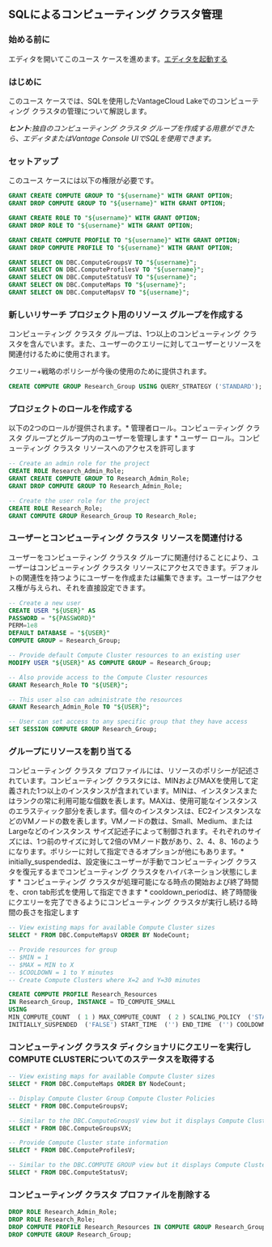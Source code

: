 ## SQLによるコンピューティング クラスタ管理

### 始める前に

エディタを開いてこのユース ケースを進めます。[エディタを起動する](#data=%7B%22navigateTo%22:%22editor%22%7D)

### はじめに

このユース ケースでは、SQLを使用したVantageCloud Lakeでのコンピューティング クラスタの管理について解説します。

***ヒント**:独自のコンピューティング クラスタ グループを作成する用意ができたら、エディタまたはVantage Console UIでSQLを使用できます。*

### セットアップ

このユース ケースには以下の権限が必要です。

```sql
GRANT CREATE COMPUTE GROUP TO "${username}" WITH GRANT OPTION;
GRANT DROP COMPUTE GROUP TO "${username}" WITH GRANT OPTION;

GRANT CREATE ROLE TO "${username}" WITH GRANT OPTION;
GRANT DROP ROLE TO "${username}" WITH GRANT OPTION;

GRANT CREATE COMPUTE PROFILE TO "${username}" WITH GRANT OPTION;
GRANT DROP COMPUTE PROFILE TO "${username}" WITH GRANT OPTION;

GRANT SELECT ON DBC.ComputeGroupsV TO "${username}";
GRANT SELECT ON DBC.ComputeProfilesV TO "${username}";
GRANT SELECT ON DBC.ComputeStatusV TO "${username}";
GRANT SELECT ON DBC.ComputeMaps TO "${username}";
GRANT SELECT ON DBC.ComputeMapsV TO "${username}";
```

### 新しいリサーチ プロジェクト用のリソース グループを作成する

コンピューティング クラスタ グループは、1つ以上のコンピューティング クラスタを含んでいます。また、ユーザーのクエリーに対してユーザーとリソースを関連付けるために使用されます。

クエリー+戦略のポリシーが今後の使用のために提供されます。

```sql
CREATE COMPUTE GROUP Research_Group USING QUERY_STRATEGY ('STANDARD');
```

### プロジェクトのロールを作成する

以下の2つのロールが提供されます。\* 管理者ロール。コンピューティング クラスタ グループとグループ内のユーザーを管理します \* ユーザー ロール。コンピューティング クラスタ リソースへのアクセスを許可します

```sql
-- Create an admin role for the project
CREATE ROLE Research_Admin_Role;
GRANT CREATE COMPUTE GROUP TO Research_Admin_Role;
GRANT DROP COMPUTE GROUP TO Research_Admin_Role;

-- Create the user role for the project
CREATE ROLE Research_Role;
GRANT COMPUTE GROUP Research_Group TO Research_Role;
```

### ユーザーとコンピューティング クラスタ リソースを関連付ける

ユーザーをコンピューティング クラスタ グループに関連付けることにより、ユーザーはコンピューティング クラスタ リソースにアクセスできます。デフォルトの関連性を持つようにユーザーを作成または編集できます。ユーザーはアクセス権が与えられ、それを直接設定できます。

```sql
-- Create a new user
CREATE USER "${USER}" AS 
PASSWORD = "${PASSWORD}"
PERM=1e8
DEFAULT DATABASE = "${USER}"
COMPUTE GROUP = Research_Group;

-- Provide default Compute Cluster resources to an existing user
MODIFY USER "${USER}" AS COMPUTE GROUP = Research_Group;

-- Also provide access to the Compute Cluster resources
GRANT Research_Role TO "${USER}";

-- This user also can administrate the resources
GRANT Research_Admin_Role TO "${USER}";

-- User can set access to any specific group that they have access
SET SESSION COMPUTE GROUP Research_Group;
```

### グループにリソースを割り当てる

コンピューティング クラスタ プロファイルには、リソースのポリシーが記述されています。コンピューティング クラスタには、MINおよびMAXを使用して定義された1つ以上のインスタンスが含まれています。MINは、インスタンスまたはランクの常に利用可能な個数を表します。MAXは、使用可能なインスタンスのエラスティック部分を表します。個々のインスタンスは、EC2インスタンスなどのVMノードの数を表します。VMノードの数は、Small、Medium、またはLargeなどのインスタンス サイズ記述子によって制御されます。それぞれのサイズには、1つ前のサイズに対して2倍のVMノード数があり、2、4、8、16のようになります。ポリシーに対して指定できるオプションが他にもあります。\* initially\_suspendedは、設定後にユーザーが手動でコンピューティング クラスタを復元するまでコンピューティング クラスタをハイバネーション状態にします \* コンピューティング クラスタが処理可能になる時点の開始および終了時間を、cron tab形式を使用して指定できます \* cooldown\_periodは、終了時間後にクエリーを完了できるようにコンピューティング クラスタが実行し続ける時間の長さを指定します

```sql
-- View existing maps for available Compute Cluster sizes
SELECT * FROM DBC.ComputeMapsV ORDER BY NodeCount;

-- Provide resources for group
-- $MIN = 1
-- $MAX = MIN to X
-- $COOLDOWN = 1 to Y minutes
-- Create Compute Clusters where X=2 and Y=30 minutes

CREATE COMPUTE PROFILE Research_Resources
IN Research_Group, INSTANCE = TD_COMPUTE_SMALL
USING
MIN_COMPUTE_COUNT  ( 1 ) MAX_COMPUTE_COUNT  ( 2 ) SCALING_POLICY  ('STANDARD') INSTANCE_TYPE  ('STANDARD') 
INITIALLY_SUSPENDED  ('FALSE') START_TIME  ('') END_TIME  ('') COOLDOWN_PERIOD  ( 30 );
```

### コンピューティング クラスタ ディクショナリにクエリーを実行しCOMPUTE CLUSTERについてのステータスを取得する

```sql
-- View existing maps for available Compute Cluster sizes
SELECT * FROM DBC.ComputeMaps ORDER BY NodeCount;

-- Display Compute Cluster Group Compute Cluster Policies
SELECT * FROM DBC.ComputeGroupsV;

-- Similar to the DBC.ComputeGroupsV view but it displays Compute Cluster group details for Compute Cluster groups to which the user has access
SELECT * FROM DBC.ComputeGroupsVX;

-- Provide Compute Cluster state information
SELECT * FROM DBC.ComputeProfilesV;

-- Similar to the DBC.COMPUTE GROUP view but it displays Compute Cluster profile details for Compute Cluster profiles to which the user has access.
SELECT * FROM DBC.ComputeStatusV;
```

### コンピューティング クラスタ プロファイルを削除する

```sql
DROP ROLE Research_Admin_Role;
DROP ROLE Research_Role;
DROP COMPUTE PROFILE Research_Resources IN COMPUTE GROUP Research_Group;
DROP COMPUTE GROUP Research_Group;
```
